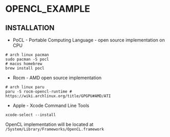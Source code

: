 # OPENCL_EXAMPLE

## INSTALLATION

- PoCL - Portable Computing Language - open source implementation on CPU

```shell
# arch linux pacman
sudo pacman -S pocl
# macos homebrew
brew install pocl
```

- Rocm - AMD open source implementation

```shell
# arch linux paru
paru -S rocm-opencl-runtime # https://wiki.archlinux.org/title/GPGPU#AMD/ATI
```

- Apple - Xcode Command Line Tools
```shell
xcode-select --install
```

OpenCL implementation will be located at `/System/Library/Frameworks/OpenCL.framework`
